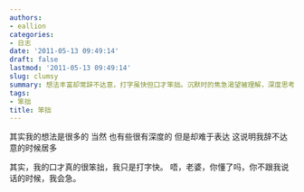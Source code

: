 ```yaml
---
authors:
- eallion
categories:
- 日志
date: '2011-05-13 09:49:14'
draft: false
lastmod: '2011-05-13 09:49:14'
slug: clumsy
summary: 想法丰富却常辞不达意，打字虽快但口才笨拙。沉默时的焦急渴望被理解，深度思考需更好表达！
tags:
- 笨拙
title: 笨拙
---
```

其实我的想法是很多的
当然
也有些很有深度的
但是却难于表达
这说明我辞不达意的时候居多

其实，我的口才真的很笨拙，我只是打字快。
唔，老婆，你懂了吗，你不跟我说话的时候，我会急。